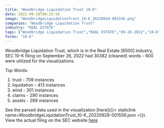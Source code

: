```yaml
---
title: "Woodbridge Liquidation Trust 10-K"
date: 2022-09-28T00:15:56
image: "WoodbridgeLiquidationTrust_10-K_20220928-001556.png"
companies: "Woodbridge Liquidation Trust"
industry: "REAL ESTATE"
tags: ["Woodbridge Liquidation Trust","REAL ESTATE","09-26-2022","10-K"]
forms: "10-K"
---
```

Woodbridge Liquidation Trust, which is in the Real Estate [6500] industry, SEC 10-K filing on September 26, 2022 had 30382 (cleaned) words - 600 were utilized for the visualizations.

Top Words:
1. trust - 709 instances
2. liquidation - 413 instances
3. wind - 301 instances
4. claims - 290 instances
5. assets - 289 instances


See the parsed data used in the visualization [here]({{< staticlink name=WoodbridgeLiquidationTrust_10-K_20220928-001556.json >}}).  
View the actual filing on the SEC website [here](https://www.sec.gov/Archives/edgar/data/1785494/0001140361-22-034559.txt)